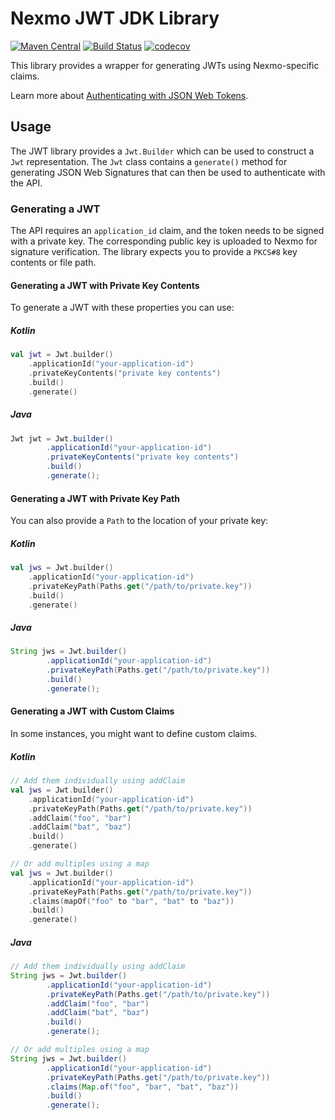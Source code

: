 # Nexmo JWT JDK Library

[![Maven Central](https://img.shields.io/maven-central/v/com.nexmo/jwt.svg?label=Maven%20Central)](https://search.maven.org/search?q=g:%22com.nexmo%22%20AND%20a:%22jwtr%22)
[![Build Status](https://travis-ci.org/Nexmo/nexmo-jwt-jdk.svg?branch=master)](https://travis-ci.org/Nexmo/nexmo-jwt-jdk)
[![codecov](https://codecov.io/gh/Nexmo/nexmo-jwt-jdk/branch/master/graph/badge.svg)](https://codecov.io/gh/Nexmo/nexmo-jwt-jdk)

This library provides a wrapper for generating JWTs using Nexmo-specific claims.

Learn more about [Authenticating with JSON Web Tokens](https://developer.nexmo.com/concepts/guides/authentication#json-web-tokens-jwt).

## Usage

The JWT library provides a `Jwt.Builder` which can be used to construct a `Jwt` representation. The `Jwt` class contains a `generate()` method for generating JSON Web Signatures that can then be used to authenticate with the API.

### Generating a JWT

The API requires an `application_id` claim, and the token needs to be signed with a private key. The corresponding public key is uploaded to Nexmo for signature verification. The library expects you to provide a `PKCS#8` key contents or file path.

#### Generating a JWT with Private Key Contents

To generate a JWT with these properties you can use:

##### Kotlin

```kotlin
val jwt = Jwt.builder()
    .applicationId("your-application-id")
    .privateKeyContents("private key contents")
    .build()
    .generate()
```

##### Java

```java
Jwt jwt = Jwt.builder()
        .applicationId("your-application-id")
        .privateKeyContents("private key contents")
        .build()
        .generate();
```

#### Generating a JWT with Private Key Path

You can also provide a `Path` to the location of your private key:

##### Kotlin

```kotlin
val jws = Jwt.builder()
    .applicationId("your-application-id")
    .privateKeyPath(Paths.get("/path/to/private.key"))
    .build()
    .generate()
```

##### Java

```java
String jws = Jwt.builder()
        .applicationId("your-application-id")
        .privateKeyPath(Paths.get("/path/to/private.key"))
        .build()
        .generate();
```

#### Generating a JWT with Custom Claims

In some instances, you might want to define custom claims.

##### Kotlin

```kotlin
// Add them individually using addClaim
val jws = Jwt.builder()
    .applicationId("your-application-id")
    .privateKeyPath(Paths.get("/path/to/private.key"))
    .addClaim("foo", "bar")
    .addClaim("bat", "baz")
    .build()
    .generate()

// Or add multiples using a map
val jws = Jwt.builder()
    .applicationId("your-application-id")
    .privateKeyPath(Paths.get("/path/to/private.key"))
    .claims(mapOf("foo" to "bar", "bat" to "baz"))
    .build()
    .generate()
```

##### Java

```java
// Add them individually using addClaim
String jws = Jwt.builder()
        .applicationId("your-application-id")
        .privateKeyPath(Paths.get("/path/to/private.key"))
        .addClaim("foo", "bar")
        .addClaim("bat", "baz")
        .build()
        .generate();

// Or add multiples using a map
String jws = Jwt.builder()
        .applicationId("your-application-id")
        .privateKeyPath(Paths.get("/path/to/private.key"))
        .claims(Map.of("foo", "bar", "bat", "baz"))
        .build()
        .generate();
```
